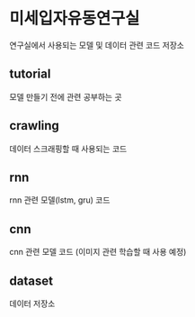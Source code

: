 # 미세입자유동연구실
연구실에서 사용되는 모델 및 데이터 관련 코드 저장소

## tutorial
모델 만들기 전에 관련 공부하는 곳

## crawling
데이터 스크래핑할 때 사용되는 코드

## rnn
rnn 관련 모델(lstm, gru) 코드
## cnn
cnn 관련 모델 코드 (이미지 관련 학습할 때 사용 예정)
## dataset
데이터 저장소
